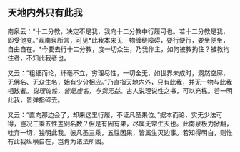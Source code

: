 ## 天地内外只有此我

南泉云：“十二分教，决定不是我，我向十二分教中行履可也。若十二分教是我，即受他变。”观南泉所言，可见*此我本来无一物缠绕障碍，要行便行，要坐便坐，自由自在。*今要去行十二分教，度一切众生，乃我作主，如何被教拘住？被教拘住者，不知此我者也。

又云：“粗细而论，纤毫不立，穷理尽性，一切全无，如世界未成时，洞然空廓，无佛名、无众生名，始有少分相应。”乃直指天地内外，只有此我，并无一物与此我相敌者。*说理说性，皆是虚名，与我无益*。古人说理说性之书，可以充栋。若一明此我，皆弹指碎去。

又云：“直向那边会了，却来这里行履，不证凡圣果位。”据本而论，实无少法可得，岂况三乘五性差别名数？但是有因有果，尽属无常生灭也。此南泉极力掀翻，吐弃一切，独明此我。彼凡圣三乘，五性因果，皆属生灭边事。若知得明白，则惟有此我纵横自在，岂肯为诸法所困。
